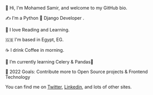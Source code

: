 👋 Hi, I'm Mohamed Samir, and welcome to my GitHub bio.

✍️ I'm a Python 🐍 Django Developer .

📖 I love Reading and Learning.

🇬🇧 I'm based in Egypt, EG.

☕️ I drink Coffee in morning.

🌱 I’m currently learning Celery & Pandas🤣

🥅 2022 Goals: Contribute more to Open Source projects & Frontend Technology

You can find me on <a class="reference external" href="https://twitter.com/Mohamed46953613">Twitter</a>, <a class="reference external" href="https://www.linkedin.com/in/mohamed-samir-72b21718a/">Linkedin</a>, and lots of other sites.

